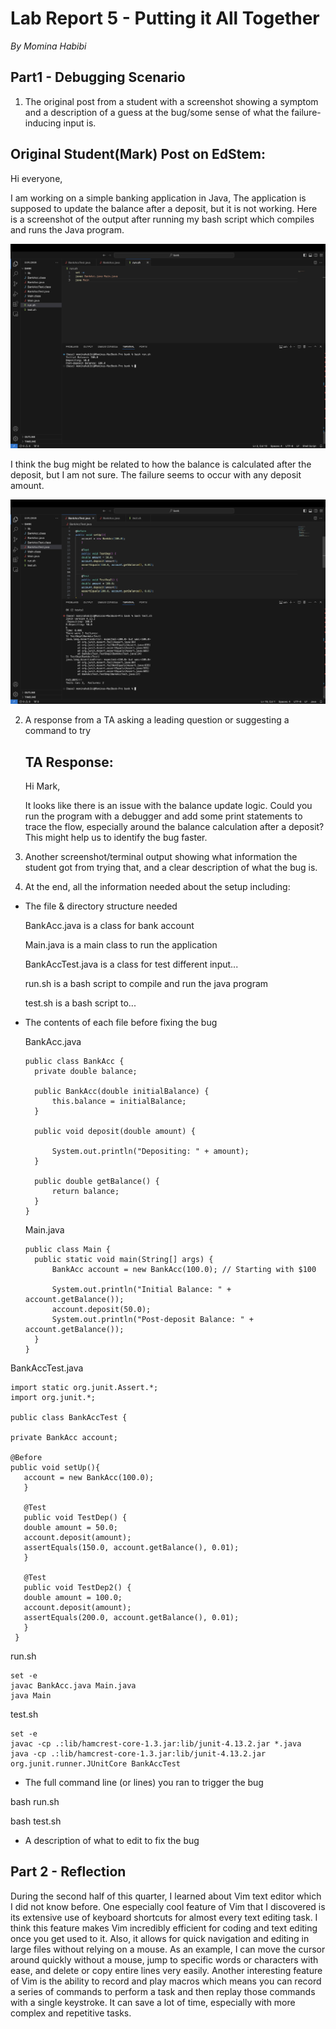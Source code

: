 # Lab Report 5 - Putting it All Together
*By Momina Habibi*

## Part1 - Debugging Scenario

1. The original post from a student with a screenshot showing a symptom and a description of a guess at the bug/some sense of what the failure-inducing input is.

## Original Student(Mark) Post on EdStem:
Hi everyone,

I am working on a simple banking application in Java, The application is supposed to update the balance after a deposit, but it is not working. Here is a screenshot of the output after running my bash script which compiles and runs the Java program.

![Image](syp.png)

I think the bug might be related to how the balance is calculated after the deposit, but I am not sure. The failure seems to occur with any deposit amount.

![Image](fail.png)


2. A response from a TA asking a leading question or suggesting a command to try
   ## TA Response:
   Hi Mark,

   It looks like there is an issue with the balance update logic. Could you run the program with a debugger and add some print statements to trace the flow, especially around the balance calculation after a deposit? This might help us to identify the bug faster.


3. Another screenshot/terminal output showing what information the student got from trying that, and a clear description of what the bug is.



5. At the end, all the information needed about the setup including:
   
- The file & directory structure needed
  
  BankAcc.java is a class for bank account
  
  Main.java is a main class to run the application
  
  BankAccTest.java is a class for test different input...
  
  run.sh is a bash script to compile and run the java program
  
  test.sh is a bash script to...
  
- The contents of each file before fixing the bug
  
  BankAcc.java
  
  ```
  public class BankAcc {
    private double balance;

    public BankAcc(double initialBalance) {
        this.balance = initialBalance;
    }

    public void deposit(double amount) {
        
        System.out.println("Depositing: " + amount);
    }

    public double getBalance() {
        return balance;
    }
  }
  ```

  Main.java
  
  ```
  public class Main {
    public static void main(String[] args) {
        BankAcc account = new BankAcc(100.0); // Starting with $100

        System.out.println("Initial Balance: " + account.getBalance());
        account.deposit(50.0);
        System.out.println("Post-deposit Balance: " + account.getBalance());
    }
  }
  ```

BankAccTest.java

 ```
import static org.junit.Assert.*;
import org.junit.*;

public class BankAccTest {

private BankAcc account;

@Before
public void setUp(){
    account = new BankAcc(100.0);
    }
 
    @Test 
	public void TestDep() {
    double amount = 50.0;
    account.deposit(amount);
    assertEquals(150.0, account.getBalance(), 0.01);
	}

	@Test 
	public void TestDep2() {
    double amount = 100.0;
    account.deposit(amount);
    assertEquals(200.0, account.getBalance(), 0.01);
	}
  }
  ```

run.sh

```
set -e
javac BankAcc.java Main.java
java Main
```

test.sh

```
set -e
javac -cp .:lib/hamcrest-core-1.3.jar:lib/junit-4.13.2.jar *.java
java -cp .:lib/hamcrest-core-1.3.jar:lib/junit-4.13.2.jar org.junit.runner.JUnitCore BankAccTest
```

- The full command line (or lines) you ran to trigger the bug

bash run.sh

bash test.sh

- A description of what to edit to fix the bug



## Part 2 - Reflection

During the second half of this quarter, I learned about Vim text editor which I did not know before. One especially cool feature of Vim that I discovered is its extensive use of keyboard shortcuts for almost every text editing task. I think this feature makes Vim incredibly efficient for coding and text editing once you get used to it. Also, it allows for quick navigation and editing in large files without relying on a mouse. As an example, I can move the cursor around quickly without a mouse, jump to specific words or characters with ease, and delete or copy entire lines very easily. Another interesting feature of Vim is the ability to record and play macros which means you can record a series of commands to perform a task and then replay those commands with a single keystroke. It can save a lot of time, especially with more complex and repetitive tasks.  



